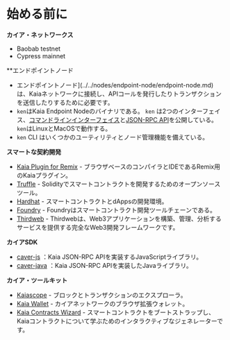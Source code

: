 # 始める前に

**カイア・ネットワークス**

- Baobab testnet
- Cypress mainnet

\*\*エンドポイントノード

- エンドポイントノード](../../nodes/endpoint-node/endpoint-node.md)は、Kaiaネットワークに接続し、APIコールを発行したりトランザクションを送信したりするために必要です。
- `ken`はKaia Endpoint Nodeのバイナリである。 `ken` は2つのインターフェイス、[コマンドラインインターフェイス](../../nodes/endpoint-node/ken-cli-commands.md)と[JSON-RPC API](../../../references/json-rpc/klay/account-created)を公開している。 `ken`はLinuxとMacOSで動作する。
- `ken` CLI はいくつかのユーティリティとノード管理機能を備えている。

**スマートな契約開発**

- [Kaia Plugin for Remix](https://ide.kaia.io) - ブラウザベースのコンパイラとIDEであるRemix用のKaiaプラグイン。
- [Truffle](https://github.com/trufflesuite/truffle) - Solidityでスマートコントラクトを開発するためのオープンソースツール。
- [Hardhat](https://hardhat.org/hardhat-runner/docs/getting-started) - スマートコントラクトとdAppsの開発環境。
- [Foundry](https://book.getfoundry.sh/) - Foundryはスマートコントラクト開発ツールチェーンである。
- [Thirdweb](https://portal.thirdweb.com/) - Thirdwebは、Web3アプリケーションを構築、管理、分析するサービスを提供する完全なWeb3開発フレームワークです。

**カイアSDK**

- [caver-js](../../references/sdk/caver-js/caver-js.md) ：Kaia JSON-RPC APIを実装するJavaScriptライブラリ。
- [caver-java](../../references/sdk/caver-java/caver-java.md) ：Kaia JSON-RPC APIを実装したJavaライブラリ。

**カイア・ツールキット**

- [Kaiascope](https://kaiascope.com/) - ブロックとトランザクションのエクスプローラ。
- [Kaia Wallet](https://www.kaiawallet.io/) - カイアネットワークのブラウザ拡張ウォレット。
- [Kaia Contracts Wizard](https://wizard.klaytn.foundation/) - スマートコントラクトをブートストラップし、Kaiaコントラクトについて学ぶためのインタラクティブなジェネレーターです。
